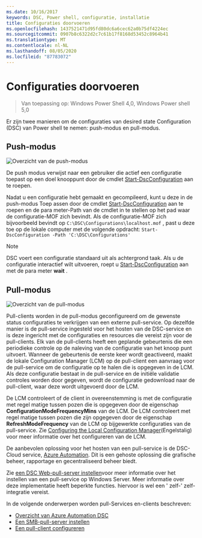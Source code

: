 ```yaml
---
ms.date: 10/16/2017
keywords: DSC, Power shell, configuratie, installatie
title: Configuraties doorvoeren
ms.openlocfilehash: 1437521471d95fd80dc6a6cec62a0b75df4224ec
ms.sourcegitcommit: 0907b8c6322d2c7c61b17f8168d53452c8964b41
ms.translationtype: MT
ms.contentlocale: nl-NL
ms.lasthandoff: 08/05/2020
ms.locfileid: "87783072"
---
```

# <a name="enacting-configurations"></a>Configuraties doorvoeren

> Van toepassing op: Windows Power Shell 4,0, Windows Power shell 5,0

Er zijn twee manieren om de configuraties van desired state Configuration (DSC) van Power shell te nemen: push-modus en pull-modus.

## <a name="push-mode"></a>Push-modus

![Overzicht van de push-modus](media/enactingConfigurations/pushModel.png "De werking van de push modus")

De push modus verwijst naar een gebruiker die actief een configuratie toepast op een doel knooppunt door de cmdlet [Start-DscConfiguration](/powershell/module/psdesiredstateconfiguration/start-dscconfiguration) aan te roepen.

Nadat u een configuratie hebt gemaakt en gecompileerd, kunt u deze in de push-modus Toep assen door de cmdlet [Start-DscConfiguration](/powershell/module/psdesiredstateconfiguration/start-dscconfiguration) aan te roepen en de para meter-Path van de cmdlet in te stellen op het pad waar de configuratie-MOF zich bevindt. Als de configuratie-MOF zich bijvoorbeeld bevindt op `C:\DSC\Configurations\localhost.mof` , past u deze toe op de lokale computer met de volgende opdracht: `Start-DscConfiguration -Path 'C:\DSC\Configurations'`

> [!NOTE]
> DSC voert een configuratie standaard uit als achtergrond taak. Als u de configuratie interactief wilt uitvoeren, roept u [Start-DscConfiguration](/powershell/module/psdesiredstateconfiguration/start-dscconfiguration) aan met de para meter **wait** .

## <a name="pull-mode"></a>Pull-modus

![Overzicht van de pull-modus](media/enactingConfigurations/pullModel.png "Hoe werkt de pull-modus?")

Pull-clients worden in de pull-modus geconfigureerd om de gewenste status configuraties te verkrijgen van een externe pull-service. Op dezelfde manier is de pull-service ingesteld voor het hosten van de DSC-service en is deze ingericht met de configuraties en resources die vereist zijn voor de pull-clients. Elk van de pull-clients heeft een geplande gebeurtenis die een periodieke controle op de naleving van de configuratie van het knoop punt uitvoert. Wanneer de gebeurtenis de eerste keer wordt geactiveerd, maakt de lokale Configuration Manager (LCM) op de pull-client een aanvraag voor de pull-service om de configuratie op te halen die is opgegeven in de LCM. Als deze configuratie bestaat in de pull-service en de initiële validatie controles worden door gegeven, wordt de configuratie gedownload naar de pull-client, waar deze wordt uitgevoerd door de LCM.

De LCM controleert of de client in overeenstemming is met de configuratie met regel matige tussen pozen die is opgegeven door de eigenschap **ConfigurationModeFrequencyMins** van de LCM. De LCM controleert met regel matige tussen pozen die zijn opgegeven door de eigenschap **RefreshModeFrequency** van de LCM op bijgewerkte configuraties van de pull-service. Zie [Configuring the Local Configuration Manager](../managing-nodes/metaConfig.md)(Engelstalig) voor meer informatie over het configureren van de LCM.

De aanbevolen oplossing voor het hosten van een pull-service is de DSC-Cloud service, [Azure Automation](https://azure.microsoft.com/services/automation/). Dit is een gehoste oplossing die grafische beheer, rapportage en gecentraliseerd beheer biedt.

Zie [een DSC Web-pull-server instellen](pullServer.md)voor meer informatie over het instellen van een pull-service op Windows Server. Meer informatie over deze implementatie heeft beperkte functies. hiervoor is wel een ' zelf-' zelf-integratie vereist.

In de volgende onderwerpen worden pull-Services en-clients beschreven:

- [Overzicht van Azure Automation DSC](/azure/automation/automation-dsc-overview)
- [Een SMB-pull-server instellen](pullServerSMB.md)
- [Een pull-client configureren](pullClientConfigID.md)
